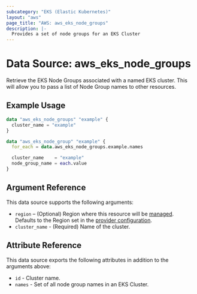 ```yaml
---
subcategory: "EKS (Elastic Kubernetes)"
layout: "aws"
page_title: "AWS: aws_eks_node_groups"
description: |-
  Provides a set of node groups for an EKS Cluster
---
```


# Data Source: aws_eks_node_groups

Retrieve the EKS Node Groups associated with a named EKS cluster. This will allow you to pass a list of Node Group names to other resources.

## Example Usage

```terraform
data "aws_eks_node_groups" "example" {
  cluster_name = "example"
}

data "aws_eks_node_group" "example" {
  for_each = data.aws_eks_node_groups.example.names

  cluster_name    = "example"
  node_group_name = each.value
}
```

## Argument Reference

This data source supports the following arguments:

* `region` – (Optional) Region where this resource will be [managed](https://docs.aws.amazon.com/general/latest/gr/rande.html#regional-endpoints). Defaults to the Region set in the [provider configuration](https://registry.terraform.io/providers/hashicorp/aws/latest/docs#aws-configuration-reference).
* `cluster_name` - (Required) Name of the cluster.

## Attribute Reference

This data source exports the following attributes in addition to the arguments above:

* `id` - Cluster name.
* `names` - Set of all node group names in an EKS Cluster.
